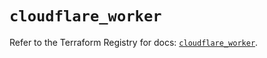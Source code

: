 # `cloudflare_worker`

Refer to the Terraform Registry for docs: [`cloudflare_worker`](https://registry.terraform.io/providers/cloudflare/cloudflare/5.10.0/docs/resources/worker).

